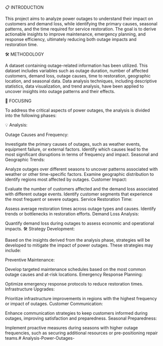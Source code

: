 📋 INTRODUCTION

This project aims to analyze power outages to understand their impact on customers and demand loss, while identifying the primary causes, seasonal patterns, and the time required for service restoration. The goal is to derive actionable insights to improve maintenance, emergency planning, and response efficiency, ultimately reducing both outage impacts and restoration time.

🛠️ METHODOLOGY

A dataset containing outage-related information has been utilized. This dataset includes variables such as outage duration, number of affected customers, demand loss, outage causes, time to restoration, geographic location, and seasonal data. Data analysis techniques, including descriptive statistics, data visualization, and trend analysis, have been applied to uncover insights into outage patterns and their effects.

🎯 FOCUSING

To address the critical aspects of power outages, the analysis is divided into the following phases:

💡 Analysis:

Outage Causes and Frequency:

Investigate the primary causes of outages, such as weather events, equipment failure, or external factors.
Identify which causes lead to the most significant disruptions in terms of frequency and impact.
Seasonal and Geographic Trends:

Analyze outages over different seasons to uncover patterns associated with weather or other time-specific factors.
Examine geographic distribution to identify regions most affected by outages.
Customer Impact:

Evaluate the number of customers affected and the demand loss associated with different outage events.
Identify customer segments that experience the most frequent or severe outages.
Service Restoration Time:

Assess average restoration times across outage types and causes.
Identify trends or bottlenecks in restoration efforts.
Demand Loss Analysis:

Quantify demand loss during outages to assess economic and operational impacts.
🛠️ Strategy Development:

Based on the insights derived from the analysis phase, strategies will be developed to mitigate the impact of power outages. These strategies may include:

Preventive Maintenance:

Develop targeted maintenance schedules based on the most common outage causes and at-risk locations.
Emergency Response Planning:

Optimize emergency response protocols to reduce restoration times.
Infrastructure Upgrades:

Prioritize infrastructure improvements in regions with the highest frequency or impact of outages.
Customer Communication:

Enhance communication strategies to keep customers informed during outages, improving satisfaction and preparedness.
Seasonal Preparedness:

Implement proactive measures during seasons with higher outage frequencies, such as securing additional resources or pre-positioning repair teams.# Analysis-Power-Outages-
